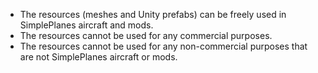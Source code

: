 - The resources (meshes and Unity prefabs) can be freely used in SimplePlanes aircraft and mods.
- The resources cannot be used for any commercial purposes.
- The resources cannot be used for any non-commercial purposes that are not SimplePlanes aircraft or mods.
